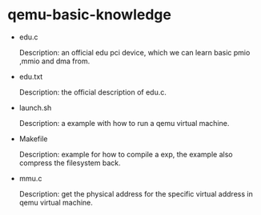 # qemu-basic-knowledge

* edu.c
	
	Description: an official edu pci device, which we can learn basic pmio ,mmio and dma from.

* edu.txt
	
	Description: the official description of edu.c.

* launch.sh

	Description: a example with how to run a qemu virtual machine.

* Makefile

	Description: example for how to compile a exp, the example also compress the filesystem back.

* mmu.c

	Description: get the physical address for the specific virtual address in qemu virtual machine.
